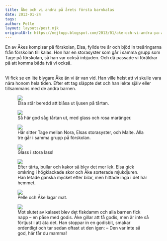 ```yaml
---
title: Åke och vi andra på årets första barnkalas
date: 2013-01-24
tags: 	
author: Pelle
layout: layouts/post.njk
originalUrl: https://nejtupp.blogspot.com/2013/01/ake-och-vi-andra-pa-arets-forsta.html
---
```


En av Åkes kompisar på förskolan, Elsa, fyllde tre år och bjöd in treåringarna från förskolan till kalas. Hon har en storasyster som går i samma grupp som Tage på förskolan, så han var också inbjuden. Och då passade vi föräldrar på att komma båda två vi också.
<br><br>

Vi fick se en lite blygare Åke än vi är van vid. Han ville helst att vi skulle vara nära honom hela tiden. Efter ett tag släppte det och han lekte själv eller tillsammans med de andra barnen.

<figure>
	<img src="../../../../img/Barnkalas+hos+Elsa+3+a%CC%8Ar-5C5C1002.jpg">
	<figcaption>Elsa står beredd att blåsa ut ljusen på tårtan.</figcaption>
</figure>

<figure>
	<img src="../../../../img/Barnkalas+hos+Elsa+3+a%CC%8Ar-5C5C1004.jpg">
	<figcaption>Så här god såg tårtan ut, med glass och rosa maränger.</figcaption>
</figure>

<figure>
	<img src="../../../../img/Barnkalas+hos+Elsa+3+a%CC%8Ar-5C5C1009.jpg">
	<figcaption>Här sitter Tage mellan Nora, Elsas storasyster, och Malte. Alla tre går i samma grupp på förskolan. </figcaption>
</figure>

<figure>
	<img src="../../../../img/Barnkalas+hos+Elsa+3+a%CC%8Ar-5C5C1014.jpg">
	<figcaption>Glass i stora lass!</figcaption>
</figure>

<figure>
	<img src="../../../../img/Barnkalas+hos+Elsa+3+a%CC%8Ar-5C5C1026.jpg">
	<figcaption>Efter tårta, bullar och kakor så blev det mer lek. Elsa gick omkring i högklackade skor och Åke sorterade mjukdjuren. <br>Han letade ganska mycket efter bilar, men hittade inga i det här hemmet.</figcaption>
</figure>

<figure>
	<img src="../../../../img/Barnkalas+hos+Elsa+3+a%CC%8Ar-5C5C1031.jpg">
	<figcaption>Pelle och Åke lagar mat.</figcaption>
</figure>

<figure>
	<img src="../../../../img/Barnkalas+hos+Elsa+3+a%CC%8Ar-5C5C1066.jpg">
	<figcaption>Mot slutet av kalaset blev det fiskdamm och alla barnen fick napp – en påse med godis. Åke gillar att få godis, men är inte så förtjust i att äta det. Han stoppar in en godisbit, smakar ordentligt och tar sedan oftast ut den igen: – Den var inte så god, här får du mamma!</figcaption>
</figure>
